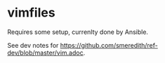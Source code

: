 # vimfiles

Requires some setup, currenlty done by Ansible.

See dev notes for <https://github.com/smeredith/ref-dev/blob/master/vim.adoc>.
